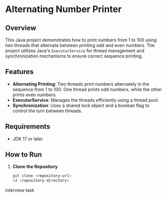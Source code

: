# Alternating Number Printer

## Overview

This Java project demonstrates how to print numbers from 1 to 100 using two threads that alternate between printing odd
and even numbers. The project utilizes Java's `ExecutorService` for thread management and synchronization mechanisms to
ensure correct sequence printing.

## Features

- **Alternating Printing**: Two threads print numbers alternately in the sequence from 1 to 100. One thread prints odd
  numbers, while the other prints even numbers.
- **ExecutorService**: Manages the threads efficiently using a thread pool.
- **Synchronization**: Uses a shared lock object and a boolean flag to control the turn between threads.

## Requirements

- JDK 17 or later

## How to Run

1. **Clone the Repository**

   ```bash
   git clone <repository-url>
   cd <repository-directory>

interview task